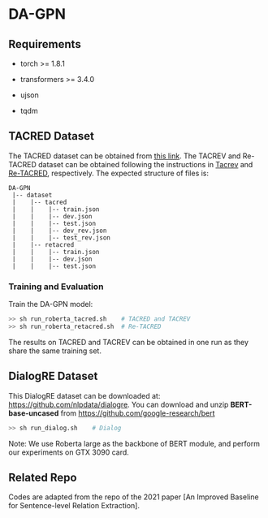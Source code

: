 # DA-GPN

## Requirements
* torch >= 1.8.1

* transformers >= 3.4.0

* ujson

* tqdm
  

## TACRED Dataset
The TACRED dataset can be obtained from [this link](https://nlp.stanford.edu/projects/tacred/). The TACREV and Re-TACRED dataset can be obtained following the instructions in [Tacrev](https://github.com/DFKI-NLP/tacrev) and [Re-TACRED](https://github.com/gstoica27/Re-TACRED), respectively. The expected structure of files is:
```
DA-GPN
 |-- dataset
 |    |-- tacred
 |    |    |-- train.json        
 |    |    |-- dev.json
 |    |    |-- test.json
 |    |    |-- dev_rev.json
 |    |    |-- test_rev.json
 |    |-- retacred
 |    |    |-- train.json        
 |    |    |-- dev.json
 |    |    |-- test.json
```

### Training and Evaluation
Train the DA-GPN model:

```bash
>> sh run_roberta_tacred.sh    # TACRED and TACREV
>> sh run_roberta_retacred.sh  # Re-TACRED
```
The results on TACRED and TACREV can be obtained in one run as they share the same training set.

## DialogRE Dataset 
This DialogRE dataset can be downloaded at: https://github.com/nlpdata/dialogre. You can download and unzip **BERT-base-uncased** from https://github.com/google-research/bert

```bash
>> sh run_dialog.sh    # Dialog
```
Note: We use Roberta large as the backbone of BERT module, and perform our experiments on GTX 3090 card.

## Related Repo

Codes are adapted from the repo of the 2021 paper [An Improved Baseline for Sentence-level Relation Extraction].

